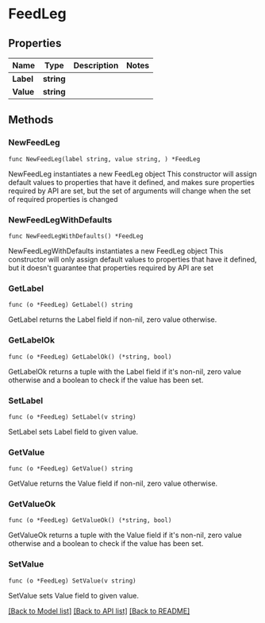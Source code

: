 # FeedLeg

## Properties

Name | Type | Description | Notes
------------ | ------------- | ------------- | -------------
**Label** | **string** |  | 
**Value** | **string** |  | 

## Methods

### NewFeedLeg

`func NewFeedLeg(label string, value string, ) *FeedLeg`

NewFeedLeg instantiates a new FeedLeg object
This constructor will assign default values to properties that have it defined,
and makes sure properties required by API are set, but the set of arguments
will change when the set of required properties is changed

### NewFeedLegWithDefaults

`func NewFeedLegWithDefaults() *FeedLeg`

NewFeedLegWithDefaults instantiates a new FeedLeg object
This constructor will only assign default values to properties that have it defined,
but it doesn't guarantee that properties required by API are set

### GetLabel

`func (o *FeedLeg) GetLabel() string`

GetLabel returns the Label field if non-nil, zero value otherwise.

### GetLabelOk

`func (o *FeedLeg) GetLabelOk() (*string, bool)`

GetLabelOk returns a tuple with the Label field if it's non-nil, zero value otherwise
and a boolean to check if the value has been set.

### SetLabel

`func (o *FeedLeg) SetLabel(v string)`

SetLabel sets Label field to given value.


### GetValue

`func (o *FeedLeg) GetValue() string`

GetValue returns the Value field if non-nil, zero value otherwise.

### GetValueOk

`func (o *FeedLeg) GetValueOk() (*string, bool)`

GetValueOk returns a tuple with the Value field if it's non-nil, zero value otherwise
and a boolean to check if the value has been set.

### SetValue

`func (o *FeedLeg) SetValue(v string)`

SetValue sets Value field to given value.



[[Back to Model list]](../README.md#documentation-for-models) [[Back to API list]](../README.md#documentation-for-api-endpoints) [[Back to README]](../README.md)



